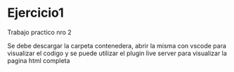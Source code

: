 # Ejercicio1
Trabajo practico nro 2
<p> Se debe descargar la carpeta contenedera, abrir la misma con vscode para visualizar el codigo y se puede utilizar el plugin live server para visualizar la pagina html completa</p>

